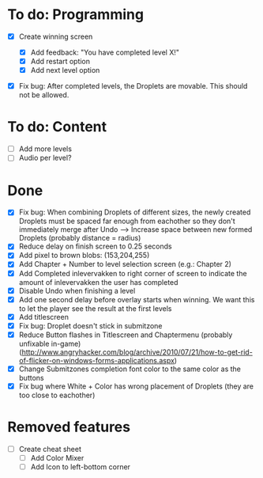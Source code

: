 # To do: Programming
- [X] Create winning screen
    - [X] Add feedback: "You have completed level X!"
    - [X] Add restart option
    - [X] Add next level option
- [X] Fix bug: After completed levels, the Droplets are movable. This should not be allowed.


# To do: Content
- [ ] Add more levels
- [ ] Audio per level?

# Done
- [X] Fix bug: When combining Droplets of different sizes, the newly created Droplets must be spaced far enough from eachother so they don't immediately merge after Undo --> Increase space between new formed Droplets (probably distance = radius)
- [X] Reduce delay on finish screen to 0.25 seconds
- [X] Add pixel to brown blobs: (153,204,255)
- [X] Add Chapter + Number to level selection screen (e.g.: Chapter 2)
- [X] Add Completed inlevervakken to right corner of screen to indicate the amount of inlevervakken the user has completed
- [X] Disable Undo when finishing a level
- [X] Add one second delay before overlay starts when winning. We want this to let the player see the result at the first levels
- [X] Add titlescreen
- [X] Fix bug: Droplet doesn't stick in submitzone
- [X] Reduce Button flashes in Titlescreen and Chaptermenu (probably unfixable in-game) (http://www.angryhacker.com/blog/archive/2010/07/21/how-to-get-rid-of-flicker-on-windows-forms-applications.aspx)
- [X] Change Submitzones completion font color to the same color as the buttons
- [X] Fix bug where White + Color has wrong placement of Droplets (they are too close to eachother)

# Removed features
- [ ] Create cheat sheet
    - [ ] Add Color Mixer
    - [ ] Add Icon to left-bottom corner
